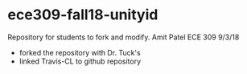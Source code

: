 # ece309-fall18-unityid
Repository for students to fork and modify.
Amit Patel 
ECE 309 
9/3/18
* forked the repository with Dr. Tuck's
* linked Travis-CL to github repository 

